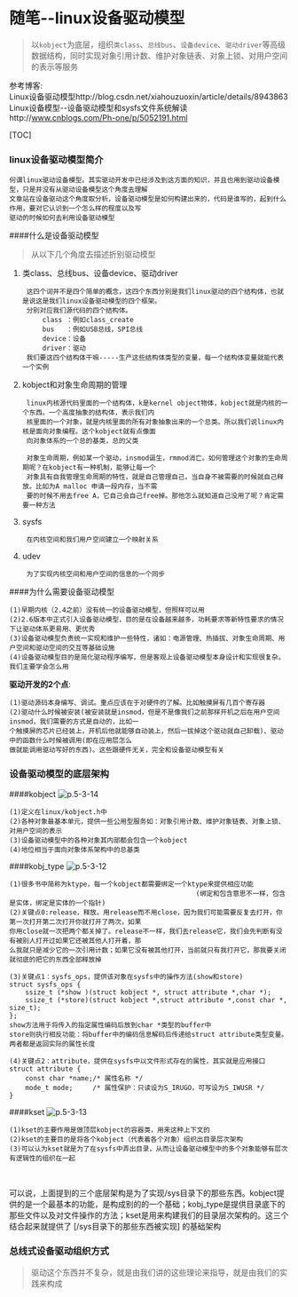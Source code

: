随笔--linux设备驱动模型
=======================

> 以`kobject`为底层，组织`类class`、`总线bus`、`设备device`、`驱动driver`等高级数据结构，同时实现对象引用计数、维护对象链表、对象上锁、对用户空间的表示等服务

参考博客:<br>
Linux设备驱动模型http://blog.csdn.net/xiahouzuoxin/article/details/8943863<br>
Linux设备模型--设备驱动模型和sysfs文件系统解读http://www.cnblogs.com/Ph-one/p/5052191.html

[TOC]

### linux设备驱动模型简介

    何谓linux驱动设备模型。其实驱动开发中已经涉及到这方面的知识，并且也用到驱动设备模型，只是并没有从驱动设备模型这个角度去理解
    文章站在设备驱动这个角度取分析，设备驱动模型是如何构建出来的，代码是谁写的，起到什么作用，要对它认识到一个怎么样的程度以及写
    驱动的时候如何去利用设备驱动模型

####什么是设备驱动模型
> 从以下几个角度去描述折别驱动模型

1. 类class、总线bus、设备device、驱动driver


        这四个词并不是四个简单的概念，这四个东西分别是我们linux驱动的四个结构体，也就是说这是我们linux设备驱动模型的四个框架。
        分别对应我们源代码的四个结构体。
            class ：例如class_create
            bus   ：例如USB总线，SPI总线
            device：设备
            driver：驱动
        我们要这四个结构体干嘛-----生产这些结构体类型的变量，每一个结构体变量就能代表一个实例

2. kobject和对象生命周期的管理


        linux内核源代码里面的一个结构体，k是kernel object物体，kobject就是内核的一个东西。一个高度抽象的结构体，表示我们内
        核里面的一个对象，就是内核里面的所有对象抽象出来的一个总类。所以我们说linux内核是面向对象编程。这个kobject就有点像面
        向对象体系的一个总的基类，总的父类
        
        对象生命周期，例如某一个驱动，insmod诞生，rmmod消亡。如何管理这个对象的生命周期呢？在kobject有一种机制，能够让每一个
        对象具有自我管理生命周期的特性，就是自己管理自己，当自身不被需要的时候就自己释放。比如为A malloc 申请一段内存，当不需
        要的时候不用去free A，它自己会自己free掉。那他怎么就知道自己没用了呢？肯定需要一种方法

3. sysfs

        在内核空间和我们用户空间建立一个映射关系
        
4. udev

        为了实现内核空间和用户空间的信息的一个同步
        
####为什么需要设备驱动模型

    (1)早期内核（2.4之前）没有统一的设备驱动模型，但照样可以用
    (2)2.6版本中正式引入设备驱动模型，目的是在设备越来越多，功耗要求等新特性要求的情况下让驱动体系更易用、更优秀
    (3)设备驱动模型负责统一实现和维护一些特性，诸如：电源管理、热插拔、对象生命周期、用户空间和驱动空间的交互等基础设施
    (4)设备驱动模型目的是简化驱动程序编写，但是客观上设备驱动模型本身设计和实现很复杂。我们主要学会怎么用

**驱动开发的2个点**:

    (1)驱动源码本身编写、调试。重点应该在于对硬件的了解。比如触摸屏有几百个寄存器
    (2)驱动什么时候被安装(被安装就是insmod，但是不是像我们之前那样开机之后在用户空间insmod，我们需要的方式是自动的，比如一
    个触摸屏的芯片已经装上，开机后他就能够自动装上，然后一拔掉这个驱动就自己卸载)、驱动中的函数什么时候被调用(即在应用层怎么
    做就能调用驱动写好的东西)。这些跟硬件无关，完全和设备驱动模型有关

### 设备驱动模型的底层架构

####kobject
![p.5-3-14](https://raw.githubusercontent.com/TongxinV/oneBook/master/0.5.Linux-Driver%20Development/assets/%E5%9B%BE%E7%89%87.5-3-14.png)

    (1)定义在linux/kobject.h中
    (2)各种对象最基本单元，提供一些公用型服务如：对象引用计数、维护对象链表、对象上锁、对用户空间的表示
    (3)设备驱动模型中的各种对象其内部都会包含一个kobject
    (4)地位相当于面向对象体系架构中的总基类

####kobj_type
![p.5-3-12](https://raw.githubusercontent.com/TongxinV/oneBook/master/0.5.Linux-Driver%20Development/assets/%E5%9B%BE%E7%89%87.5-3-12.png)

    (1)很多书中简称为ktype，每一个kobject都需要绑定一个ktype来提供相应功能
                                                   (绑定和包含意思不一样，包含是实体，绑定是实体的一个指针)
    (2)关键点0:release，释放。用release而不用close，因为我们可能需要反复去打开，你第一次打开第二次打开你就打开了两次，如果
    你用close就一次把两个都关掉了。release不一样，我们去release它，我们会先判断有没有被别人打开过如果它还被其他人打开着，那
    么我就只是减少它的一次引用计数；如果它没有被其他打开，当前就只有我打开它，那我要关闭就彻底的把它的东西全部释放掉
    
    (3)关键点1：sysfs_ops，提供该对象在sysfs中的操作方法(show和store)
    struct sysfs_ops {
        ssize_t (*show )(struct kobject *, struct attribute *,char *);
        ssize_t (*store)(struct kobject *,struct attribute *,const char *, size_t);
    };
    show方法用于将传入的指定属性编码后放到char *类型的buffer中
    store则执行相反功能：将buffer中的编码信息解码后传递给struct attribute类型变量。两者都是返回实际的属性长度
    
    (4)关键点2：attribute，提供在sysfs中以文件形式存在的属性，其实就是应用接口
    struct attribute {
        const char *name;/* 属性名称 */
        mode_t mode;     /* 属性保护：只读设为S_IRUGO，可写设为S_IWUSR */
    }
    
####kset
![p.5-3-13](https://raw.githubusercontent.com/TongxinV/oneBook/master/0.5.Linux-Driver%20Development/assets/%E5%9B%BE%E7%89%87.5-3-13.png)

    
    (1)kset的主要作用是做顶层kobject的容器类，用来这种上下文的
    (2)kset的主要目的是将各个kobject（代表着各个对象）组织出目录层次架构
    (3)可以认为kset就是为了在sysfs中弄出目录，从而让设备驱动模型中的多个对象能够有层次有逻辑性的组织在一起
    

可以说，上面提到的三个底层架构是为了实现/sys目录下的那些东西。kobject提供的是一个最基本的功能，是构成别的的一个基础；kobj_type是提供目录底下的那些文件以及对文件操作的方法；kset是用来构建我们的目录层次架构的。这三个结合起来就提供了 [/sys目录下的那些东西被实现] 的基础架构

### 总线式设备驱动组织方式




> 驱动这个东西并不复杂，就是由我们讲的这些理论来指导，就是由我们的实践来构成







